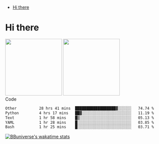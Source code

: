 <!--ts-->
* [Hi there](#hi-there)

<!-- Created by https://github.com/ekalinin/github-markdown-toc -->
<!-- Added by: runner, at: Wed Sep 27 04:19:34 UTC 2023 -->

<!--te-->


# Hi there

<!--
**BBuniverse/BBuniverse** is a ✨ _special_ ✨ repository because its `README.md` (this file) appears on your GitHub profile.

Here are some ideas to get you started:

- 🔭 I’m currently working on ...
- 🌱 I’m currently learning ...
- 👯 I’m looking to collaborate on ...
- 🤔 I’m looking for help with ...
- 💬 Ask me about ...
- 📫 How to reach me: ...
- 😄 Pronouns: ...
- ⚡ Fun fact: ...
-->


<div display="flex">
  <img src="https://github-readme-stats.vercel.app/api?username=BBuniverse&show_icons=true&count_private=true&theme=radical&hide_border=true" height="180"/>
  <img src="https://github-readme-stats.vercel.app/api/top-langs/?username=BBuniverse&layout=compact&theme=radical&hide_border=true" height="180"/>
</div
     

## Code
<!--START_SECTION:waka-->

```txt
Other          28 hrs 41 mins  ██████████████████▓░░░░░░   74.74 %
Python         4 hrs 17 mins   ██▓░░░░░░░░░░░░░░░░░░░░░░   11.19 %
Text           1 hr 58 mins    █▒░░░░░░░░░░░░░░░░░░░░░░░   05.13 %
YAML           1 hr 28 mins    █░░░░░░░░░░░░░░░░░░░░░░░░   03.85 %
Bash           1 hr 25 mins    █░░░░░░░░░░░░░░░░░░░░░░░░   03.71 %
```

<!--END_SECTION:waka-->
     
[![BBuniverse's wakatime stats](https://github-readme-stats.vercel.app/api/wakatime?username=BBuniverse)](https://github.com/anuraghazra/github-readme-stats)
